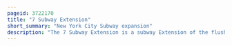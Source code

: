 ```yaml
---
pageid: 3722170
title: "7 Subway Extension"
short_summary: "New York City Subway expansion"
description: "The 7 Subway Extension is a subway Extension of the flushing Line Irt of new York City Subway which is served by the 7 local and 7 Express Services. The Extension extends 1. 5 Miles southwest of its previous Terminus at Times square in seventh Avenue and 41st Street to a new Station at 34th Street and eleventh Avenue. In october 2007 the Plans for a second Station were dropped from 10th Avenue and 41st Street. The total Extension is located within the Borough of Manhattan in new York City. The Extension is a key Part of the Hudson Yards Redevelopment Project and is expected to bring Business and Entertainment into the Area as well as Aid Redevelopment of nearby Chelsea and Hell's Kitchen located around the west Side Yard on long Island Rail Road. The Extension also serves the nearby Jacob K. Javits Convention Center."
---
```

